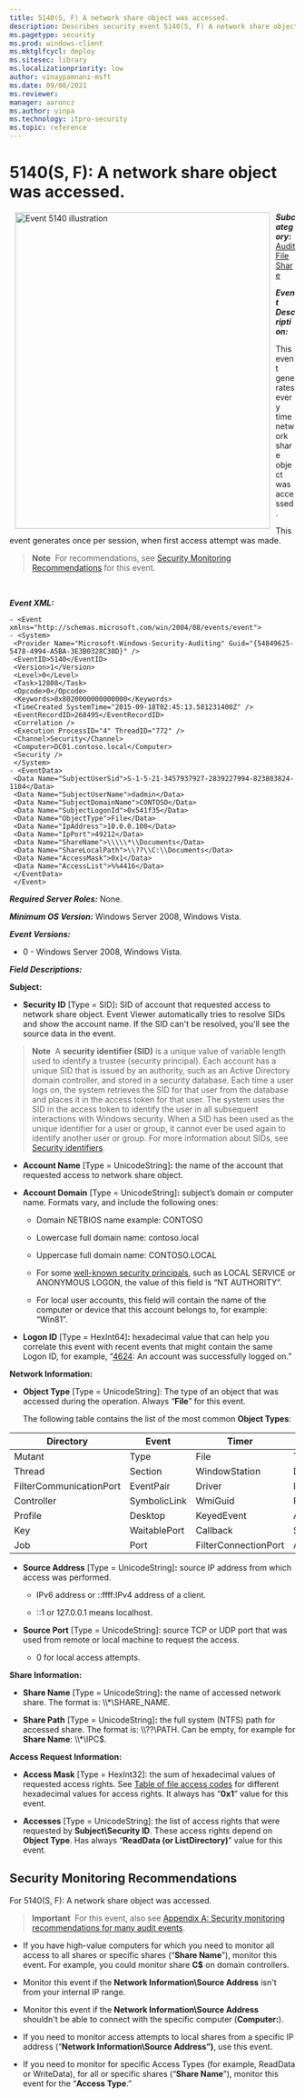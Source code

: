```yaml
---
title: 5140(S, F) A network share object was accessed. 
description: Describes security event 5140(S, F) A network share object was accessed.
ms.pagetype: security
ms.prod: windows-client
ms.mktglfcycl: deploy
ms.sitesec: library
ms.localizationpriority: low
author: vinaypamnani-msft
ms.date: 09/08/2021
ms.reviewer: 
manager: aaroncz
ms.author: vinpa
ms.technology: itpro-security
ms.topic: reference
---
```


# 5140(S, F): A network share object was accessed.


<img src="images/event-5140.png" alt="Event 5140 illustration" width="449" height="557" hspace="10" align="left" />

***Subcategory:***&nbsp;[Audit File Share](audit-file-share.md)

***Event Description:***

This event generates every time network share object was accessed.

This event generates once per session, when first access attempt was made.

> **Note**&nbsp;&nbsp;For recommendations, see [Security Monitoring Recommendations](#security-monitoring-recommendations) for this event.

<br clear="all">

***Event XML:***
```
- <Event xmlns="http://schemas.microsoft.com/win/2004/08/events/event">
- <System>
 <Provider Name="Microsoft-Windows-Security-Auditing" Guid="{54849625-5478-4994-A5BA-3E3B0328C30D}" /> 
 <EventID>5140</EventID> 
 <Version>1</Version> 
 <Level>0</Level> 
 <Task>12808</Task> 
 <Opcode>0</Opcode> 
 <Keywords>0x8020000000000000</Keywords> 
 <TimeCreated SystemTime="2015-09-18T02:45:13.581231400Z" /> 
 <EventRecordID>268495</EventRecordID> 
 <Correlation /> 
 <Execution ProcessID="4" ThreadID="772" /> 
 <Channel>Security</Channel> 
 <Computer>DC01.contoso.local</Computer> 
 <Security /> 
 </System>
- <EventData>
 <Data Name="SubjectUserSid">S-1-5-21-3457937927-2839227994-823803824-1104</Data> 
 <Data Name="SubjectUserName">dadmin</Data> 
 <Data Name="SubjectDomainName">CONTOSO</Data> 
 <Data Name="SubjectLogonId">0x541f35</Data> 
 <Data Name="ObjectType">File</Data> 
 <Data Name="IpAddress">10.0.0.100</Data> 
 <Data Name="IpPort">49212</Data> 
 <Data Name="ShareName">\\\\\*\\Documents</Data> 
 <Data Name="ShareLocalPath">\\??\\C:\\Documents</Data> 
 <Data Name="AccessMask">0x1</Data> 
 <Data Name="AccessList">%%4416</Data> 
 </EventData>
 </Event>
```

***Required Server Roles:*** None.

***Minimum OS Version:*** Windows Server 2008, Windows Vista.

***Event Versions:***

-   0 - Windows Server 2008, Windows Vista.

***Field Descriptions:***

**Subject:**

-   **Security ID** \[Type = SID\]**:** SID of account that requested access to network share object. Event Viewer automatically tries to resolve SIDs and show the account name. If the SID can't be resolved, you'll see the source data in the event.

> **Note**&nbsp;&nbsp;A **security identifier (SID)** is a unique value of variable length used to identify a trustee (security principal). Each account has a unique SID that is issued by an authority, such as an Active Directory domain controller, and stored in a security database. Each time a user logs on, the system retrieves the SID for that user from the database and places it in the access token for that user. The system uses the SID in the access token to identify the user in all subsequent interactions with Windows security. When a SID has been used as the unique identifier for a user or group, it cannot ever be used again to identify another user or group. For more information about SIDs, see [Security identifiers](/windows/access-protection/access-control/security-identifiers).

-   **Account Name** \[Type = UnicodeString\]**:** the name of the account that requested access to network share object.

-   **Account Domain** \[Type = UnicodeString\]**:** subject’s domain or computer name. Formats vary, and include the following ones:

    -   Domain NETBIOS name example: CONTOSO

    -   Lowercase full domain name: contoso.local

    -   Uppercase full domain name: CONTOSO.LOCAL

    -   For some [well-known security principals](/windows/security/identity-protection/access-control/security-identifiers), such as LOCAL SERVICE or ANONYMOUS LOGON, the value of this field is “NT AUTHORITY”.

    -   For local user accounts, this field will contain the name of the computer or device that this account belongs to, for example: “Win81”.

-   **Logon ID** \[Type = HexInt64\]**:** hexadecimal value that can help you correlate this event with recent events that might contain the same Logon ID, for example, “[4624](event-4624.md): An account was successfully logged on.”

**Network Information:**

-   **Object Type** \[Type = UnicodeString\]: The type of an object that was accessed during the operation. Always “**File**” for this event.

    The following table contains the list of the most common **Object Types**:

| Directory               | Event        | Timer                | Device       |
|-------------------------|--------------|----------------------|--------------|
| Mutant                  | Type         | File                 | Token        |
| Thread                  | Section      | WindowStation        | DebugObject  |
| FilterCommunicationPort | EventPair    | Driver               | IoCompletion |
| Controller              | SymbolicLink | WmiGuid              | Process      |
| Profile                 | Desktop      | KeyedEvent           | Adapter      |
| Key                     | WaitablePort | Callback             | Semaphore    |
| Job                     | Port         | FilterConnectionPort | ALPC Port    |

-   **Source Address** \[Type = UnicodeString\]**:** source IP address from which access was performed.

    -   IPv6 address or ::ffff:IPv4 address of a client.

    -   ::1 or 127.0.0.1 means localhost.

-   **Source Port** \[Type = UnicodeString\]: source TCP or UDP port that was used from remote or local machine to request the access.

    -   0 for local access attempts.

**Share Information:**

-   **Share Name** \[Type = UnicodeString\]**:** the name of accessed network share. The format is: \\\\\*\\SHARE\_NAME.

-   **Share Path** \[Type = UnicodeString\]**:** the full system (NTFS) path for accessed share. The format is: \\\\??\\PATH. Can be empty, for example for **Share Name**: \\\\\*\\IPC$.

**Access Request Information:**

-   **Access Mask** \[Type = HexInt32\]: the sum of hexadecimal values of requested access rights. See [Table of file access codes](/windows/security/threat-protection/auditing/event-5145#table-of-file-access-codes) for different hexadecimal values for access rights. It always has “**0x1**” value for this event.

-   **Accesses** \[Type = UnicodeString\]: the list of access rights that were requested by **Subject\\Security ID**. These access rights depend on **Object Type**. Has always “**ReadData (or ListDirectory)**” value for this event.

## Security Monitoring Recommendations

For 5140(S, F): A network share object was accessed.

> **Important**&nbsp;&nbsp;For this event, also see [Appendix A: Security monitoring recommendations for many audit events](appendix-a-security-monitoring-recommendations-for-many-audit-events.md).

- If you have high-value computers for which you need to monitor all access to all shares or specific shares (“**Share Name**”), monitor this event<b>.</b> For example, you could monitor share **C$** on domain controllers.

- Monitor this event if the **Network Information\\Source Address** isn't from your internal IP range.

- Monitor this event if the **Network Information\\Source Address** shouldn't be able to connect with the specific computer (**Computer:**).

- If you need to monitor access attempts to local shares from a specific IP address (“**Network Information\\Source Address”)**, use this event.

- If you need to monitor for specific Access Types (for example, ReadData or WriteData), for all or specific shares (“**Share Name**”), monitor this event for the “**Access Type**.”

